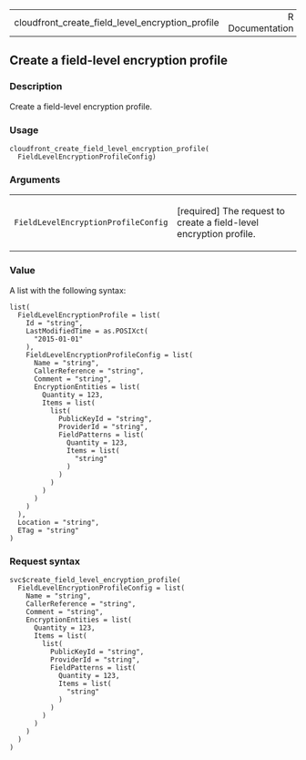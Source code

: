 <table style="width: 100%;">
<tbody>
<tr class="odd">
<td>cloudfront_create_field_level_encryption_profile</td>
<td style="text-align: right;">R Documentation</td>
</tr>
</tbody>
</table>

## Create a field-level encryption profile

### Description

Create a field-level encryption profile.

### Usage

    cloudfront_create_field_level_encryption_profile(
      FieldLevelEncryptionProfileConfig)

### Arguments

<table>
<colgroup>
<col style="width: 35%" />
<col style="width: 65%" />
</colgroup>
<tbody>
<tr class="odd">
<td><code
id="cloudfront_create_field_level_encryption_profile_:_FieldLevelEncryptionProfileConfig">FieldLevelEncryptionProfileConfig</code></td>
<td><p>[required] The request to create a field-level encryption
profile.</p></td>
</tr>
</tbody>
</table>

### Value

A list with the following syntax:

    list(
      FieldLevelEncryptionProfile = list(
        Id = "string",
        LastModifiedTime = as.POSIXct(
          "2015-01-01"
        ),
        FieldLevelEncryptionProfileConfig = list(
          Name = "string",
          CallerReference = "string",
          Comment = "string",
          EncryptionEntities = list(
            Quantity = 123,
            Items = list(
              list(
                PublicKeyId = "string",
                ProviderId = "string",
                FieldPatterns = list(
                  Quantity = 123,
                  Items = list(
                    "string"
                  )
                )
              )
            )
          )
        )
      ),
      Location = "string",
      ETag = "string"
    )

### Request syntax

    svc$create_field_level_encryption_profile(
      FieldLevelEncryptionProfileConfig = list(
        Name = "string",
        CallerReference = "string",
        Comment = "string",
        EncryptionEntities = list(
          Quantity = 123,
          Items = list(
            list(
              PublicKeyId = "string",
              ProviderId = "string",
              FieldPatterns = list(
                Quantity = 123,
                Items = list(
                  "string"
                )
              )
            )
          )
        )
      )
    )
